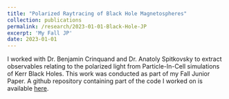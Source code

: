 ```yaml
---
title: "Polarized Raytracing of Black Hole Magnetospheres"
collection: publications
permalink: /research/2023-01-01-Black-Hole-JP
excerpt: 'My Fall JP'
date: 2023-01-01
---
```

I worked with Dr. Benjamin Crinquand and Dr. Anatoly Spitkovsky to extract observables relating to the polarized light from Particle-In-Cell simulations of Kerr Black Holes.  This work was conducted as part of my Fall Junior Paper.  A github repository containing part of the code I worked on is available [here](https://github.com/wcukier/polarized_raytracing_public).
